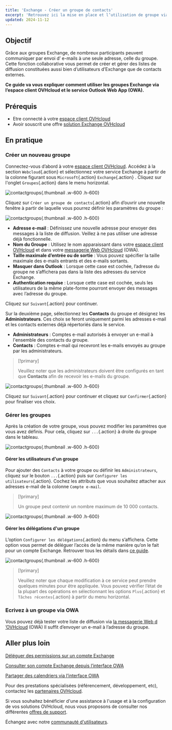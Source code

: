 ```yaml
---
title: 'Exchange - Créer un groupe de contacts'
excerpt: 'Retrouvez ici la mise en place et l’utilisation de groupe via votre compte Exchange'
updated: 2024-11-12
---
```


<style>
.w-600 {
  max-width:600px !important;
}
.h-600 {
  max-height:600px !important;
}
</style>

## Objectif

Grâce aux groupes Exchange, de nombreux participants peuvent communiquer par envoi d’ e-mails à une seule adresse, celle du groupe. Cette fonction collaborative vous permet de créer et gérer des listes de diffusion constituées aussi bien d’utilisateurs d’Exchange que de contacts externes.

**Ce guide va vous expliquer comment utiliser les groupes Exchange via l’espace client OVHcloud et le service Outlook Web App (OWA).**

## Prérequis

- Etre connecté à votre [espace client OVHcloud](/links/manager)
- Avoir souscrit une offre [solution Exchange OVHcloud](/links/web/emails-hosted-exchange) 

## En pratique

### Créer un nouveau groupe

Connectez-vous d’abord à votre [espace client OVHcloud](/links/manager). Accédez à la section `Webcloud`{.action} et sélectionnez votre service Exchange à partir de la colonne figurant sous `Microsoft`{.action} `Exchange`{.action} . Cliquez sur l'onglet `Groupes`{.action} dans le menu horizontal.

![contactgroups](images/exchange-groups-create01.png){.thumbnail .w-600 .h-600}

Cliquez sur `Créer un groupe de contacts`{.action} afin d’ouvrir une nouvelle fenêtre à partir de laquelle vous pourrez définir les paramètres du groupe :

![contactgroups](images/exchange-groups-create02.png){.thumbnail .w-600 .h-600}

- **Adresse e-mail** : Définissez une nouvelle adresse pour envoyer des messages à la liste de diffusion. Veillez à ne pas utiliser une adresse déjà fonctionnelle.
- **Nom du Groupe** : Utilisez le nom apparaissant dans votre [espace client OVHcloud](/links/manager) et dans votre [messagerie Web OVHcloud](/links/web/email) (OWA).
- **Taille maximale d’entrée ou de sortie** : Vous pouvez spécifier la taille maximale des e-mails entrants et des e-mails sortants.
- **Masquer dans Outlook** : Lorsque cette case est cochée, l’adresse du groupe ne s’affichera pas dans la liste des adresses du service Exchange.
- **Authentication requise** : Lorsque cette case est cochée, seuls les utilisateurs de la même plate-forme pourront envoyer des messages avec l’adresse du groupe.

Cliquez sur `Suivant`{.action} pour continuer.

Sur la deuxième page, sélectionnez les **Contacts** du groupe et désignez les **Administrateurs**. Ces choix se feront uniquement parmi les adresses e-mail et les contacts externes déjà répertoriés dans le service.

- **Administrateurs** : Comptes e-mail autorisés à envoyer un e-mail à l'ensemble des contacts du groupe.
- **Contacts** : Comptes e-mail qui recevront les e-mails envoyés au groupe par les administrateurs.

> [!primary]
>
> Veuillez noter que les administrateurs doivent être configurés en tant que **Contacts** afin de recevoir les e-mails du groupe.

![contactgroups](images/exchange-groups-create03.png){.thumbnail .w-600 .h-600}

Cliquez sur `Suivant`{.action} pour continuer et cliquez sur `Confirmer`{.action} pour finaliser vos choix.

### Gérer les groupes

Après la création de votre groupe, vous pouvez modifier les paramètres que vous avez définis. Pour cela, cliquez sur `...`{.action} à droite du groupe dans le tableau.

![contactgroups](images/exchange-groups-options01.png){.thumbnail .w-600 .h-600}

#### Gérer les utilisateurs d'un groupe

Pour ajouter des `Contacts` à votre groupe ou définir les `Administrateurs`, cliquez sur le bouton `...`{.action} puis sur `Configurer les utilisateurs`{.action}. Cochez les attributs que vous souhaitez attacher aux adresses e-mail de la colonne `Compte e-mail`.

> [!primary]
>
> Un groupe peut contenir un nombre maximum de 10 000 contacts.

![contactgroups](images/exchange-group-options-users01.png){.thumbnail .w-600 .h-600}

#### Gérer les délégations d'un groupe

L’option `Configurer les délégations`{.action} du menu s’affichera. Cette option vous permet de déléguer l’accès de la même manière qu’on le fait pour un compte Exchange. Retrouver tous les détails dans [ce guide](/pages/web_cloud/email_and_collaborative_solutions/microsoft_exchange/feature_delegation).

![contactgroups](images/exchange-groups-options-delegation01.png){.thumbnail .w-600 .h-600}

> [!primary]
>
> Veuillez noter que chaque modification à ce service peut prendre quelques minutes pour être appliquée. Vous pouvez vérifier l’état de la plupart des opérations en sélectionnant les options `Plus`{.action} et `Tâches récentes`{.action} à partir du menu horizontal.

### Ecrivez à un groupe via OWA

Vous pouvez déjà  tester votre liste de diffusion via [la messagerie Web d ’OVHcloud](/links/web/email) (OWA) Il suffit d’envoyer un e-mail à l’adresse du groupe.

## Aller plus loin

[Déléguer des permissions sur un compte Exchange](/pages/web_cloud/email_and_collaborative_solutions/microsoft_exchange/feature_delegation)

[Consulter son compte Exchange depuis l’interface OWA](/pages/web_cloud/email_and_collaborative_solutions/using_the_outlook_web_app_webmail/email_owa)

[Partager des calendriers via l’interface OWA](/pages/web_cloud/email_and_collaborative_solutions/using_the_outlook_web_app_webmail/owa_calendar_sharing)

Pour des prestations spécialisées (référencement, développement, etc), contactez les [partenaires OVHcloud](/links/partner).

Si vous souhaitez bénéficier d'une assistance à l'usage et à la configuration de vos solutions OVHcloud, nous vous proposons de consulter nos différentes [offres de support](/links/support).

Échangez avec notre [communauté d'utilisateurs](/links/community).